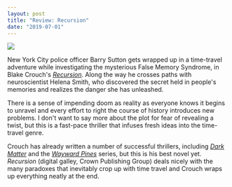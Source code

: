 ```yaml
---
layout: post
title: "Review: Recursion"
date: "2019-07-01"
---
```


![](images/811i2lI31-L._AC_UL436_-132x200.jpg)

New York City police officer Barry Sutton gets wrapped up in a time-travel adventure while investigating the mysterious False Memory Syndrome, in Blake Crouch's _[Recursion](https://www.goodreads.com/book/show/42046112-recursion?from_search=true)_. Along the way he crosses paths with neuroscientist Helena Smith, who discovered the secret held in people's memories and realizes the danger she has unleashed.

There is a sense of impending doom as reality as everyone knows it begins to unravel and every effort to right the course of history introduces new problems. I don't want to say more about the plot for fear of revealing a twist, but this is a fast-pace thriller that infuses fresh ideas into the time-travel genre.

Crouch has already written a number of successful thrillers, including _[Dark Matter](https://www.goodreads.com/book/show/27833670-dark-matter)_ and the _[Wayward Pines](https://www.goodreads.com/book/show/15096164-pines)_ series, but this is his best novel yet. _Recursion_ (digital galley, Crown Publishing Group) deals nicely with the many paradoxes that inevitably crop up with time travel and Crouch wraps up everything neatly at the end.
